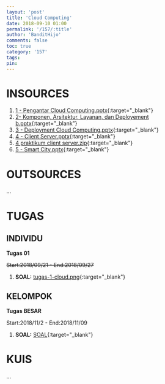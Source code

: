 ```yaml
---
layout: 'post'
title: 'Cloud Computing'
date: 2018-09-10 01:00
permalink: '/157/:title'
author: 'BanditHijo'
comments: false
toc: true
category: '157'
tags:
pin:
---
```


# INSOURCES
1. [1 - Pengantar Cloud Computing.pptx](https://drive.google.com/open?id=1dykqJcddCLkd_euUgmQMbQn1ftA6c8yS){:target="_blank"}
2. [2- Komponen, Arsitektur, Layanan, dan Deployement b.pptx](https://drive.google.com/open?id=18w3KvzL0bpvWpiwBlbvwGS6wcK53_zRV){:target="_blank"}
3. [3 - Deployment Cloud Computing.pptx](https://drive.google.com/open?id=17gUgz144lN8fnfwXCuO2VI-cOIRDz-oo<Paste>){:target="_blank"}
4. [4 - Client Server.pptx](https://drive.google.com/open?id=1DW_iN97tZSzxqkbCZgRzC_tsPbE9E-7k){:target="_blank"}
5. [4 praktikum client server.zip](https://drive.google.com/open?id=1gL_HN7pf0Ji4YUsrdwCVSmSJaOEiRby3){:target="_blank"}
6. [5 - Smart City.pptx](https://drive.google.com/open?id=1P69V2BrcewNGgUicwIvDQlH0-3IwUbQE){:target="_blank"}

# OUTSOURCES
...

# TUGAS

## INDIVIDU

**Tugas 01**

~~Start:2018/09/21 - End:2018/09/27~~

1. **SOAL:** [tugas-1-cloud.png](https://drive.google.com/open?id=1PXLCUCKmIoTId7rK3toaI0uGWa0iMHum){:target="_blank"}

## KELOMPOK

<span class="hot">**Tugas BESAR**</span>

Start:2018/11/2 - End:2018/11/09

1. **SOAL:** [SOAL](https://drive.google.com/open?id=10-vKcV9IeWBzCDHO6NwevpBGkoU83gkz){:target="_blank"}

# KUIS
...
